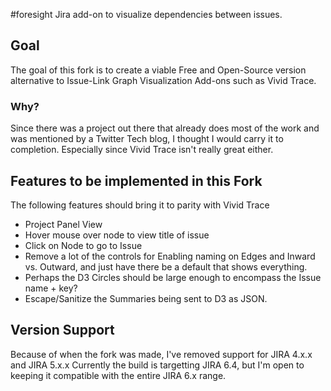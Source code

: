 #foresight
Jira add-on to visualize dependencies between issues.


## Goal
The goal of this fork is to create a viable Free and Open-Source version alternative to Issue-Link Graph Visualization Add-ons such as Vivid Trace.

### Why?
Since there was a project out there that already does most of the work and was mentioned by a Twitter Tech blog, I thought I would carry it to completion. Especially since Vivid Trace isn't really great either.

## Features to be implemented in this Fork
The following features should bring it to parity with Vivid Trace
- Project Panel View
- Hover mouse over node to view title of issue
- Click on Node to go to Issue
- Remove a lot of the controls for Enabling naming on Edges and Inward vs. Outward, and just have there be a default that shows everything.
- Perhaps the D3 Circles should be large enough to encompass the Issue name + key?
- Escape/Sanitize the Summaries being sent to D3 as JSON.

## Version Support
Because of when the fork was made, I've removed support for JIRA 4.x.x and JIRA 5.x.x
Currently the build is targetting JIRA 6.4, but I'm open to keeping it compatible with the entire JIRA 6.x range.

